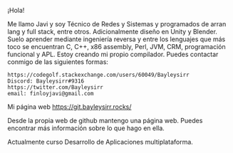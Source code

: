 ¡Hola!

Me llamo Javi y soy Técnico de Redes y Sistemas y programados de arran lang y full stack, entre otros. Adicionalmente diseño en Unity y Blender. Suelo aprender mediante ingeniería reversa y entre los lenguajes que más toco se encuentran C, C++, x86 assembly, Perl, JVM, CRM, programación funcional y APL. Estoy creando mi propio compilador. Puedes contactar conmigo de las siguientes formas:

    https://codegolf.stackexchange.com/users/60049/Bayleysirr
    Discord: Bayleysirr#9316
    https://twitter.com/Bayleysirr
    email: finloyjavi@gmail.com

Mi página web
    https://git.bayleysirr.rocks/

Desde la propia web de github mantengo una página web. Puedes encontrar más información sobre lo que hago en ella.

Actualmente curso Desarrollo de Aplicaciones multiplataforma.
